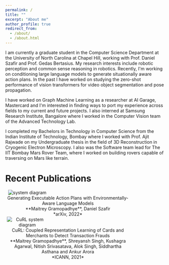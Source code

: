 ```yaml
---
permalink: /
title: ""
excerpt: "About me"
author_profile: true
redirect_from: 
  - /about/
  - /about.html
---
```


<style>
/* Float four columns side by side */
.column {
  float: left;
  width: 25%;
  padding: 0 10px;
}

/* Remove extra left and right margins, due to padding in columns */
.row {margin: 0 -5px;}

/* Clear floats after the columns */
.row:after {
  content: "";
  display: table;
  clear: both;
}

/* Style the counter cards */
.card {
<!--   box-shadow: 0 4px 8px 0 rgba(0, 0, 0, 0.2); /* this adds the "card" effect */ -->
  padding: 16px;
  text-align: center;
<!--   background-color: #f1f1f1; -->
}

/* Responsive columns - one column layout (vertical) on small screens */
@media screen and (max-width: 600px) {
  .column {
    width: 100%;
    display: block;
    margin-bottom: 20px;
  }
}
  
a {
  text-decoration:none;
}
</style>

I am currently a graduate student in the <a href="https://cs.unc.edu">Computer Science Department</a> at the <a href="https://www.unc.edu">University of North Carolina at Chapel Hill</a>, working with Prof. <a href="https://www.danszafir.com">Daniel Szafir</a> and Prof. <a href="https://www.gedasbertasius.com">Gedas Bertasius</a>. My research interests include robotic perception and common sense reasoning in robotics. Recently, I'm working on conditioning large language models to generate situationally aware action plans. In the past I have worked on studying the zero-shot performance of vision transformers for video object segmentation and pose propagation.

I have worked on Graph Machine Learning as a researcher at <a href="https://www.mastercard.co.in/en-in.html">AI Garage, Mastercard</a> and I'm interested in finding ways to port my experience across fields to my current and future projects. I also interned at <a href="https://research.samsung.com/sri-b">Samsung Research Institute, Bangalore</a> where I worked in the Computer Vision team of the Advanced Technology Lab.

I completed my Bachelors in Technology in <a href="https://www.cse.iitb.ac.in">Computer Science</a> from the <a href="https://www.iitb.ac.in">Indian Institute of Technology, Bombay</a> where I worked with Prof. <a href="https://www.cse.iitb.ac.in/~ajitvr">Ajit Rajwade</a> on my <a href="https://github.com/maitreygram/maitreygram.github.io/blob/master/thesis/BTP_Report_2.pdf">Undergraduate thesis</a> in the field of 3D Reconstruction in Cryogenic Electron Microscopy. I also was the Software team lead for <a href="https://iitbmartian.github.io">The IIT Bombay Mars Rover Team</a>, where I worked on building rovers capable of traversing on Mars like terrain.

# Recent Publications

<div class="row">
  <div class="column">
    <div class="card">
      <img alt="system diagram" src="https://user-images.githubusercontent.com/24911348/195924327-b4230fe0-e6ec-4cfe-acf5-3ebf3db022a9.png"/>
    </div>
  </div>
  <div class="column" style="width: 75%">
    <div class="card">
      <a href="https://arxiv.org/abs/2210.04964">Generating Executable Action Plans with Environmentally-Aware Language Models</a>
    </div>
    <div class="card">
      **Maitrey Gramopadhye**, Daniel Szafir
    </div>
    <div class="card">
      *arXiv, 2022*
    </div>
  </div>
</div>
<div class="row">
  <div class="column">
    <div class="card">
      <img src="https://user-images.githubusercontent.com/24911348/195767144-15cb4b40-5808-4739-9d87-657bdf465190.png" alt="CuRL system diagram"/>
    </div>
  </div>
  <div class="column" style="width: 75%">
    <div class="card">
      <a href="https://link.springer.com/chapter/10.1007/978-3-030-86383-8_2">CuRL: Coupled Representation Learning of Cards and Merchants to Detect Transaction Frauds</a>
    </div>
    <div class="card">
      **Maitrey Gramopadhye**, Shreyansh Singh, Kushagra Agarwal, Nitish Srivasatava, Alok Singh, Siddhartha Asthana and Ankur Arora
    </div>
    <div class="card">
      *ICANN, 2021*
    </div>
  </div>
</div>

<!-- <img width="200" alt="system diagram" src="https://user-images.githubusercontent.com/24911348/195924327-b4230fe0-e6ec-4cfe-acf5-3ebf3db022a9.png" align="left"/>
<a href="https://arxiv.org/abs/2210.04964" style="text-decoration:none">Generating Executable Action Plans with Environmentally-Aware Language Models</a> \
**Maitrey Gramopadhye**, Daniel Szafir \
*arXiv, 2022* \

<img src="https://user-images.githubusercontent.com/24911348/195767144-15cb4b40-5808-4739-9d87-657bdf465190.png" alt="CuRL system diagram" width="200" align="left"/>
<a href="https://link.springer.com/chapter/10.1007/978-3-030-86383-8_2" style="text-decoration:none">CuRL: Coupled Representation Learning of Cards and Merchants to Detect Transaction Frauds</a> \
**Maitrey Gramopadhye**, Shreyansh Singh, Kushagra Agarwal, Nitish Srivasatava, Alok Singh, Siddhartha Asthana and Ankur Arora \
*ICANN, 2021* -->
